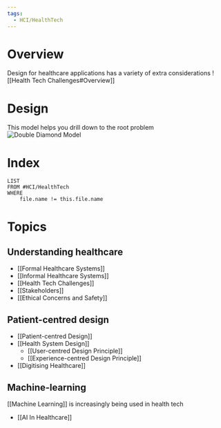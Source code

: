 ```yaml
---
tags:
  - HCI/HealthTech
---
```

# Overview
Design for healthcare applications has a variety of extra considerations
![[Health Tech Challenges#Overview]] 

# Design
This model helps you drill down to the root problem
![Double Diamond Model](https://miro.medium.com/v2/resize:fit:2000/1*plChYNkaj7TWsLPImkB41A.png)
# Index
```dataview
LIST
FROM #HCI/HealthTech 
WHERE
	file.name != this.file.name
```

# Topics

## Understanding healthcare

- [[Formal Healthcare Systems]]
- [[Informal Healthcare Systems]]
- [[Health Tech Challenges]]
- [[Stakeholders]]
- [[Ethical Concerns and Safety]]

## Patient-centred design

- [[Patient-centred Design]]
- [[Health System Design]]
	- [[User-centred Design Principle]]
	- [[Experience-centred Design Principle]]
- [[Digitising Healthcare]]

## Machine-learning

[[Machine Learning]] is increasingly being used in health tech

- [[AI In Healthcare]]